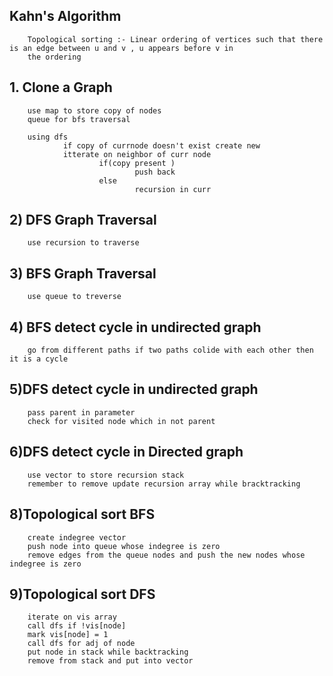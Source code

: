 ## Kahn's Algorithm
        Topological sorting :- Linear ordering of vertices such that there is an edge between u and v , u appears before v in 
        the ordering


## 1. Clone a Graph
        use map to store copy of nodes
        queue for bfs traversal

        using dfs
                if copy of currnode doesn't exist create new
                itterate on neighbor of curr node
                        if(copy present )
                                push back
                        else
                                recursion in curr

## 2) DFS Graph Traversal
        use recursion to traverse

## 3) BFS Graph Traversal
        use queue to treverse

## 4) BFS detect cycle in undirected graph
        go from different paths if two paths colide with each other then it is a cycle

## 5)DFS detect cycle in undirected graph
        pass parent in parameter
        check for visited node which in not parent

## 6)DFS detect cycle in Directed graph
        use vector to store recursion stack
        remember to remove update recursion array while bracktracking

## 8)Topological sort BFS
        create indegree vector
        push node into queue whose indegree is zero
        remove edges from the queue nodes and push the new nodes whose indegree is zero

## 9)Topological sort DFS
        iterate on vis array
        call dfs if !vis[node]
        mark vis[node] = 1
        call dfs for adj of node
        put node in stack while backtracking
        remove from stack and put into vector 
        





